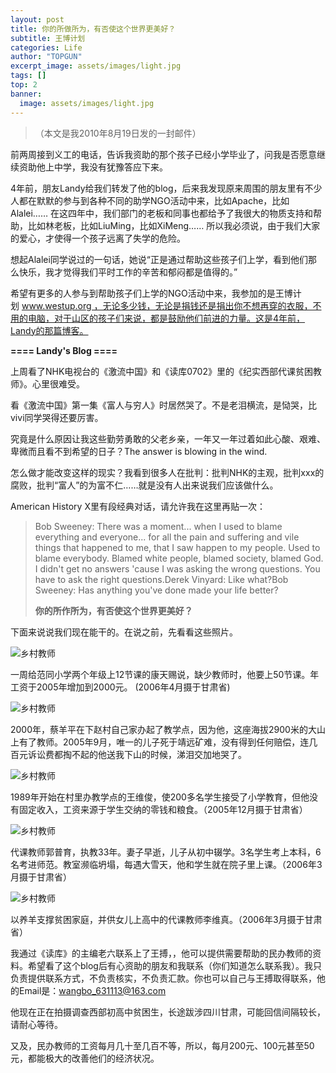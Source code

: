 ```yaml
---
layout: post
title: 你的所做所为，有否使这个世界更美好？
subtitle: 王博计划
categories: Life
author: "TOPGUN"
excerpt_image: assets/images/light.jpg
tags: []
top: 2
banner:
  image: assets/images/light.jpg
---
```


>（本文是我2010年8月19日发的一封邮件）

前两周接到义工的电话，告诉我资助的那个孩子已经小学毕业了，问我是否愿意继续资助他上中学，我没有犹豫答应下来。 

4年前，朋友Landy给我们转发了他的blog，后来我发现原来周围的朋友里有不少人都在默默的参与到各种不同的助学NGO活动中来，比如Apache，比如Alalei…… 在这四年中，我们部门的老板和同事也都给予了我很大的物质支持和帮助，比如林老板，比如LiuMing，比如XiMeng…… 所以我必须说，由于我们大家的爱心，才使得一个孩子远离了失学的危险。

想起Alalei同学说过的一句话，她说“正是通过帮助这些孩子们上学，看到他们那么快乐，我才觉得我们平时工作的辛苦和郁闷都是值得的。”

希望有更多的人参与到帮助孩子们上学的NGO活动中来，我参加的是王博计划 www.westup.org ，无论多少钱，无论是捐钱还是捐出你不想再穿的衣服，不用的电脑，对于山区的孩子们来说，都是鼓励他们前进的力量。这是4年前，Landy的那篇博客。

**==== Landy's Blog ====**

上周看了NHK电视台的《激流中国》和《读库0702》里的《纪实西部代课贫困教师》。心里很难受。

看《激流中国》第一集《富人与穷人》时居然哭了。不是老泪横流，是恸哭，比vivi同学哭得还要厉害。

究竟是什么原因让我这些勤劳勇敢的父老乡亲，一年又一年过着如此心酸、艰难、卑微而且看不到希望的日子？The answer is blowing in the wind.

怎么做才能改变这样的现实？我看到很多人在批判：批判NHK的主观，批判xxx的腐败，批判“富人”的为富不仁……就是没有人出来说我们应该做什么。

American History X里有段经典对话，请允许我在这里再贴一次：
> Bob Sweeney: There was a moment... when I used to blame everything and everyone... for all the pain and suffering and vile things that happened to me, that I saw happen to my people. Used to blame everybody. Blamed white people, blamed society, blamed God. I didn't get no answers 'cause I was asking the wrong questions. You have to ask the right questions.Derek Vinyard: Like what?Bob Sweeney: Has anything you've done made your life better?
> 
> **你的所作所为，有否使这个世界更美好？**

下面来说说我们现在能干的。在说之前，先看看这些照片。

![乡村教师](https://mmbiz.qpic.cn/mmbiz_png/FtV0PvzcvQhDPLMrCLWr7ltPicICAT7HkpQiaVOMZWfTenQnVuCOIBicOuf9OtMrTuNsWiaTL6NjIubfIicYmFaaNkA/)

一周给范同小学两个年级上12节课的康天赐说，缺少教师时，他要上50节课。年工资于2005年增加到2000元。
(2006年4月摄于甘肃省)

![乡村教师](https://mmbiz.qpic.cn/mmbiz_png/FtV0PvzcvQhDPLMrCLWr7ltPicICAT7Hkm8ghKhdBckl9EphKTaZf2WYdsmdnfXXFUgxibF4XZarVdtyPzU5kQFA/640?wx_fmt=gif&tp=webp&wxfrom=5&wx_lazy=1#imgIndex=1)

2000年，蔡羊平在下赵村自己家办起了教学点，因为他，这座海拔2900米的大山上有了教师。2005年9月，唯一的儿子死于靖远矿难，没有得到任何赔偿，连几百元诉讼费都掏不起的他送我下山的时候，涕泪交加地哭了。

![乡村教师](https://mmbiz.qpic.cn/mmbiz_png/FtV0PvzcvQhDPLMrCLWr7ltPicICAT7Hk8iac8p5eSPcTBllKMOOCukGaTCamo2XBiaqib68iclJgfeWqDy9ic8k2icGA/640?wx_fmt=gif&tp=webp&wxfrom=5&wx_lazy=1#imgIndex=2)

1989年开始在村里办教学点的王维俊，使200多名学生接受了小学教育，但他没有固定收入，工资来源于学生交纳的零钱和粮食。（2005年12月摄于甘肃省）

![乡村教师](https://mmbiz.qpic.cn/mmbiz_png/FtV0PvzcvQhDPLMrCLWr7ltPicICAT7HkDcictPzA2XgAQdMP2UR24a2bqTLia7GdMYyAXgT8xgyAAysdwlv9597Q/640?wx_fmt=gif&tp=webp&wxfrom=5&wx_lazy=1#imgIndex=3)

代课教师郭普育，执教33年。妻子早逝，儿子从初中辍学。3名学生考上本科，6名考进师范。教室濒临坍塌，每遇大雪天，他和学生就在院子里上课。（2006年3月摄于甘肃省）

![乡村教师](https://mmbiz.qpic.cn/mmbiz_png/FtV0PvzcvQhDPLMrCLWr7ltPicICAT7Hkpible0INq0hgnVhASlcPY0UvqoNPyy7IVXeE4bXPbibKYF0aL4x6E0IA/640?wx_fmt=gif&tp=webp&wxfrom=5&wx_lazy=1#imgIndex=4)

以养羊支撑贫困家庭，并供女儿上高中的代课教师李维真。（2006年3月摄于甘肃省）

我通过《读库》的主编老六联系上了王搏，，他可以提供需要帮助的民办教师的资料。希望看了这个blog后有心资助的朋友和我联系（你们知道怎么联系我）。我只负责提供联系方式，不负责核实，不负责汇款。你也可以自己与王搏取得联系，他的Email是：wangbo_631113@163.com 

他现在正在拍摄调查西部初高中贫困生，长途跋涉四川甘肃，可能回信间隔较长，请耐心等待。

又及，民办教师的工资每月几十至几百不等，所以，每月200元、100元甚至50元，都能极大的改善他们的经济状况。
